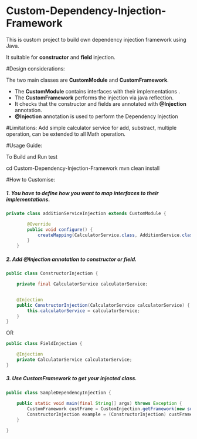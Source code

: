 # Custom-Dependency-Injection-Framework 

This is custom project to build  own dependency injection framework using Java.

It suitable for **constructor** and **field** injection.



#Design considerations:

The two main classes are **CustomModule** and **CustomFramework**.
 
* The **CustomModule** contains interfaces with their implementations .
* The **CustomFramework** performs the injection via java reflection. 
* It checks that the constructor and fields are annotated with **@Injection** annotation.
* **@Injection** annotation is used to perform the Dependency Injection

#Limitations:
Add simple calculator service for add, substract, multiple operation, can be extended to all Math operation.

#Usage Guide:

To Build and Run test

 cd Custom-Dependency-Injection-Framework
 mvn clean install
 
#How to Customise:
##### 1. You have to define how you want to map interfaces to their implementations.

```java
private class additionServiceInjection extends CustomModule {

		@Override
		public void configure() {
			createMapping(CalculatorService.class, AdditionService.class);
		}
	}
```

##### 2. Add **@Injection** annotation to constructor or field.

```java
public class ConstructorInjection {

	private final CalculatorService calculatorService;


	@Injection
	public ConstructorInjection(CalculatorService calculatorService) {
		this.calculatorService = calculatorService;
	}
}
```

OR

```java
public class FieldInjection {

	@Injection
	private CalculatorService calculatorService;
}
```

##### 3. Use **CustomFramework** to get your injected class.

```java
public class SampleDependencyInjection {
    
    public static void main(final String[] args) throws Exception {
        CustomFramework custFrame = CustomInjection.getFramework(new substractionServiceInjection());
		ConstructorInjection example = (ConstructorInjection) custFrame.inject(ConstructorInjection.class);
    }

}
```


 
